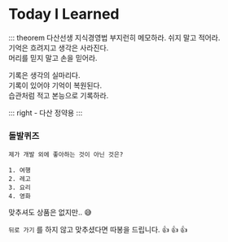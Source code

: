 # Today I Learned

::: theorem 다산선생 지식경영법
부지런히 메모하라. 쉬지 말고 적어라.  
기억은 흐려지고 생각은 사라진다.  
머리를 믿지 말고 손을 믿어라.

기록은 생각의 실마리다.  
기록이 있어야 기억이 복원된다.  
습관처럼 적고 본능으로 기록하라.  

::: right
\- 다산 정약용
:::

### 돌발퀴즈

```
제가 개발 외에 좋아하는 것이 아닌 것은?

1. 여행
2. 레고
3. 요리
4. 영화
```

맞추셔도 상품은 없지만.. 😅

`뒤로 가기` 를 하지 않고 맞추셨다면 따봉을 드립니다. 👍 👍 👍

